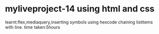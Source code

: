 # myliveproject-14 using html and css
learnt:flex,mediaquery,inserting symbols using hexcode chaining listitems with line.
time taken:5hours
